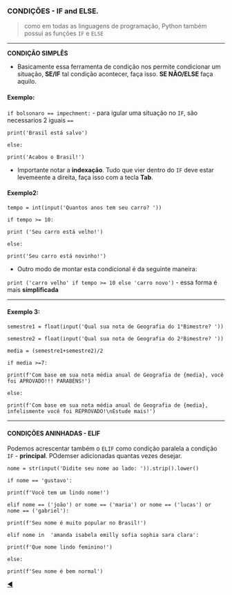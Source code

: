 ### CONDIÇÕES - IF and ELSE.
> como em todas as linguagens de programação, Python também possui as funções `IF` e `ELSE`

---

**CONDIÇÃO SIMPLÊS**

* Basicamente essa ferramenta de condição nos permite condicionar um situação, **SE/IF** tal condição acontecer, faça isso. **SE NÃO/ELSE** faça aquilo.

#### Exemplo:
`if bolsonaro == impechment:` - para igular uma situação no `IF`, são necessarios 2 iguais `==`

`print('Brasil está salvo')`
    
`else:`

`print('Acabou o Brasil!')`

* Importante notar a **indexação**. Tudo que vier dentro do `IF` deve estar levemeente a direita, faça isso com a tecla **Tab**.
#### Exemplo2:
`tempo = int(input('Quantos anos tem seu carro? '))`

`if tempo >= 10:`

`print ('Seu carro está velho!')`
      
`else:`

`print('Seu carro está novinho!')`
    
 * Outro modo de montar esta condicional é da seguinte maneira:

`print ('carro velho' if tempo >= 10 else 'carro novo')` - essa forma é mais **simplificada**

---

#### Exemplo 3:

`semestre1 = float(input('Qual sua nota de Geografia do 1°Bimestre? '))`

`semestre2 = float(input('Qual sua nota de Geografia do 2²Bimestre? '))`

`media = (semestre1+semestre2)/2`

`if media >=7:`

`print(f'Com base em sua nota média anual de Geografia de {media}, você foi APROVADO!!! PARABÉNS!')`
    
`else:`

`print(f'Com base em sua nota média anual de Geografia de {media}, infelismente você foi REPROVADO!\nEstude mais!')`

---
#### CONDIÇÕES ANINHADAS - ELIF

Podemos acrescentar também o `ELIF` como condição paralela a condição `IF` - **principal**. POdemser adicionadas quantas vezes desejar.

`nome = str(input('Didite seu nome ao lado: ')).strip().lower()`

`if nome == 'gustavo':`

`print(f'Você tem um lindo nome!')`
    
`elif nome == ('joão') or nome == ('maria') or nome == ('lucas') or nome == ('gabriel'):`

`print(f'Seu nome é muito popular no Brasil!')`
    
`elif nome in  'amanda isabela emilly sofia sophia sara clara':`

`print(f'Que nome lindo feminino!')`

`else:`

`print(f'Seu nome é bem normal')`

 [:arrow_backward:](https://github.com/duartecgustavo/Python-Progress/blob/master/conteudo/mundo%201/mundo1.md)
